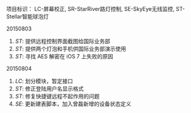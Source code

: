 项目标识： LC-屏幕校正, SR-StarRiver路灯控制, SE-SkyEye无线监控, ST-Stellar智能球泡灯

20150803

1. *ST*: 提供远程控制界面截图给国际业务部
2. *ST*: 提供两个灯泡和手机供国际业务部演示使用
3. *ST*: 寻找 AES 解密在 iOS 7 上失败的原因

20150804

1. *LC*: 划分模块，暂定接口
2. *ST*: 修正登陆用户名显示格式
3. *ST*: 修复快捷键远程不起作用的问题
4. *SE*: 更新建表脚本，加入曾磊新增的设备状态定义

[//]: # (comment)
